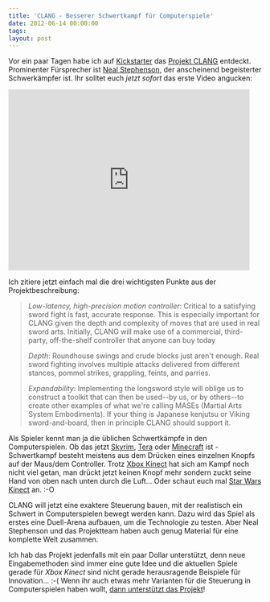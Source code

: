 ```yaml
---
title: 'CLANG - Besserer Schwertkampf für Computerspiele'
date: 2012-06-14 00:00:00 
tags: 
layout: post
---
```

Vor ein paar Tagen habe ich auf [Kickstarter][0] das [Projekt CLANG][1] entdeckt. Prominenter Fürsprecher ist [Neal Stephenson][2], der anscheinend begeisterter Schwerkämpfer ist. Ihr solltet euch *jetzt sofort* das erste Video angucken:

<iframe width="480" height="360" src="http://www.kickstarter.com/projects/260688528/clang/widget/video.html" frameborder="0"> </iframe>

Ich zitiere jetzt einfach mal die drei wichtigsten Punkte aus der Projektbeschreibung:

> *Low-latency, high-precision motion controller*: Critical to a satisfying
> sword fight is fast, accurate response. This is especially important for
> CLANG given the depth and complexity of moves that are used in real
> sword arts. Initially, CLANG will make use of a commercial,
> third-party, off-the-shelf controller that anyone can buy today
> 
> *Depth*: Roundhouse swings and crude blocks just aren't enough.
> Real sword fighting involves multiple attacks delivered from different
> stances, pommel strikes, grappling, feints, and parries.
> 
> *Expandability*: Implementing the longsword style will oblige us to
> construct a toolkit that can then be used--by us, or by others--to
> create other examples of what we're calling MASEs (Martial Arts
> System Embodiments). If your thing is Japanese kenjutsu or Viking
> sword-and-board, then in principle CLANG should support it.

Als Spieler kennt man ja die üblichen Schwertkämpfe in den Computerspielen. Ob das jetzt [Skyrim][3], [Tera][4] oder [Minecraft][5] ist - Schwertkampf besteht meistens aus dem Drücken eines einzelnen Knopfs auf der Maus/dem Controller. Trotz [Xbox Kinect][6] hat sich am Kampf noch nicht viel getan, man drückt jetzt keinen Knopf mehr sondern zuckt seine Hand von oben nach unten durch die Luft... Oder schaut euch mal [Star Wars Kinect][7] an. :-O

CLANG will jetzt eine exaktere Steuerung bauen, mit der realistisch ein Schwert in Computerspielen bewegt werden kann. Dazu wird das Spiel als erstes eine Duell-Arena aufbauen, um die Technologie zu testen. Aber Neal Stephenson und das Projektteam haben auch genug Material für eine komplette Welt zusammen.

Ich hab das Projekt jedenfalls mit ein paar Dollar unterstützt, denn neue Eingabemethoden sind immer eine gute Idee und die aktuellen Spiele gerade für *Xbox Kinect* sind nicht gerade herausragende Beispiele für Innovation... :-( Wenn ihr auch etwas mehr Varianten für die Steuerung in Computerspielen haben wollt, [dann unterstützt das Projekt][1]!

[0]: https://www.kickstarter.com/
[1]: http://www.kickstarter.com/projects/260688528/clang
[2]: http://www.nealstephenson.com/
[3]: http://www.elderscrolls.com/de-DE/
[4]: /2012/05/28/mein-neues-mmo-tera/
[5]: http://minecraft.net/
[6]: http://www.xbox.com/de-DE/Kinect
[7]: http://www.golem.de/news/kinect-star-wars-testvideo-das-ist-nicht-das-kinect-spiel-das-ihr-sucht-1204-91021.html
